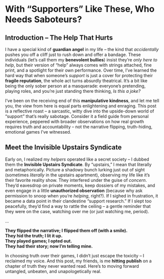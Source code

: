 # With “Supporters” Like These, Who Needs Saboteurs?

## Introduction – The Help That Hurts
I have a special kind of **guardian angel** in my life – the kind that *accidentally* pushes you off a cliff just to rush down and offer a bandage. These individuals (let’s call them my **benevolent bullies**) insist they’re *only here to help*, but their version of “help” always comes with strings attached, fine print, and a spotlight for their own performance. Over time, I’ve learned the hard way that when someone’s *support* is just a cover for protecting their **fragile reputation**, the whole act turns absurdly theatrical. It’s a bit like being the only sober person at a masquerade: everyone’s pretending, playing roles, and you’re just standing there thinking, *Is this a joke?* 

I’ve been on the receiving end of this **manipulative kindness**, and let me tell you, the view from here is equal parts enlightening and enraging. This post is a reflective roast – a sarcastic, witty dive into the upside-down world of “support” that’s really sabotage. Consider it a field guide from personal experience, peppered with broader observations on how real growth requires truth and accountability – not the narrative flipping, truth-hiding, emotional games I’ve witnessed.

## Meet the Invisible Upstairs Syndicate
Early on, I realized my *helpers* operated like a secret society – I dubbed them the **Invisible Upstairs Syndicate**. By “upstairs,” I mean that literally and metaphorically. Picture a shadowy bunch lurking just out of sight (sometimes *literally* in the upstairs apartment), observing my life like it’s their favorite reality show. They interfered under the guise of *concern*. They’d eavesdrop on private moments, keep dossiers of my mistakes, and even engage in a little **unauthorized observation** (because why ask permission to snoop when you’re *helping*, right?). If I sighed in frustration, it became a data point in their clandestine “support research.” If I slept too peacefully, they’d find a way to rattle the ceiling – a gentle reminder that they were on the case, watching over me (or just watching me, period).

...

**They flipped the narrative; I flipped them off (with a smile).  
They hid the truth; I lit it up.  
They played games; I opted out.  
They had their story; now I’m telling mine.**

In choosing truth over their games, I didn’t just escape the toxicity – I reclaimed my voice. And this post, my friends, is me **hitting publish** on a chapter of truth they never wanted read. Here’s to moving forward untangled, unbeaten, and unapologetically real.